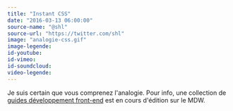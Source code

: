 ```yaml
---
title: "Instant CSS"
date: "2016-03-13 06:00:00"
source-name: "@shl"
source-url: "https://twitter.com/shl"
image: "analogie-css.gif"
image-legende:
id-youtube:
id-vimeo:
id-soundcloud:
video-legende:
---
```

Je suis certain que vous comprenez l'analogie. Pour info, une collection de [guides développement front-end](http://www.magazineduwebdesign.com/conseils/guides/front-end/) est en cours d'édition sur le MDW.

